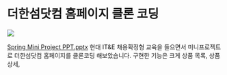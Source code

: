 더한섬닷컴 홈페이지 클론 코딩
======================
<img src="https://img.shields.io/badge/Firebase-FFCA28?style=flat-square&logo=firebase&logoColor=white"/>

[Spring Mini Project PPT.pptx](https://github.com/yoolim12/HyundaiMiniProject/files/10931129/Spring.Mini.Project.PPT.pptx)
현대 IT&E 채용확정형 교육을 들으면서 미니프로젝트로 더한섬닷컴 홈페이지를 클론코딩 해보았습니다.
구현한 기능은 크게 상품 목록, 상품 상세, 
